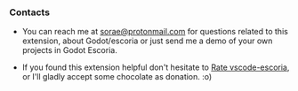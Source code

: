 ### Contacts
* You can reach me at [sorae@protonmail.com](mailto:sorae@protonmail.com) for questions related to this extension, about Godot/escoria or just send me a demo of your own projects in Godot Escoria.

* If you found this extension helpful don't hesitate to [Rate vscode-escoria](https://marketplace.visualstudio.com/items?itemName=sorae.vscode-escoria&), or I'll gladly accept some chocolate as donation. :o) 